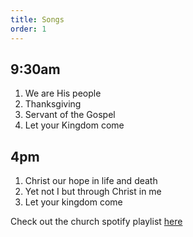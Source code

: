 ```yaml
---
title: Songs
order: 1
---
```


## 9:30am 
1. We are His people
2. Thanksgiving
3. Servant of the Gospel
4. Let your Kingdom come

## 4pm 
1. Christ our hope in life and death
2. Yet not I but through Christ in me
3. Let your kingdom come

Check out the church spotify playlist [here](https://open.spotify.com/playlist/3gh0ZKXkJBDbNEnZqJJDXj?si=0908aa3f87544643)
